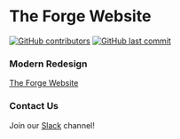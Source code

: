 # The Forge Website

[![GitHub contributors](https://img.shields.io/github/contributors/volkb/Web-Systems-Development-Group-6.svg)](https://github.com/volkb/Web-Systems-Development-Group-6/graphs/contributors)
[![GitHub last commit](https://img.shields.io/github/last-commit/volkb/Web-Systems-Development-Group-6.svg)](https://github.com/volkb/Web-Systems-Development-Group-6/commits/master)

### Modern Redesign
[The Forge Website](https://theforge.rpi.edu/)

### Contact Us

Join our [Slack](https://rpiforge.slack.com/) channel!